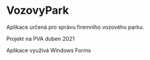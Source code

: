 # VozovyPark
Aplikace určená pro správu firemního vozového parku.

Projekt na PVA duben 2021

Aplikace využívá Windows Forms
